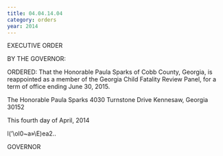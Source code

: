 ```yaml
---
title: 04.04.14.04
category: orders
year: 2014
---
```

 

EXECUTIVE ORDER

BY THE GOVERNOR:

ORDERED: That the Honorable Paula Sparks of Cobb County, Georgia, is
reappointed as a member of the Georgia Child Fatality Review
Panel, for a term of office ending June 30, 2015.

The Honorable Paula Sparks
4030 Turnstone Drive
Kennesaw, Georgia 30152

This fourth day of April, 2014

l(’\oI0~a»\E)ea2..

GOVERNOR

